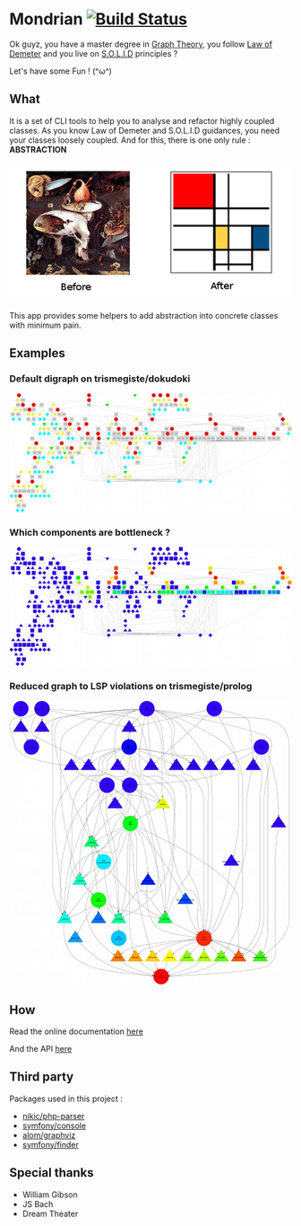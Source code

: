 # Mondrian [![Build Status](https://travis-ci.org/Trismegiste/Mondrian.png?branch=master)](https://travis-ci.org/Trismegiste/Mondrian)

Ok guyz, you have a master degree in [Graph Theory][1], you follow [Law of Demeter][2]
and you live on [S.O.L.I.D][3] principles ?

Let's have some Fun ! (^ω^)

## What
It is a set of CLI tools to help you to analyse and refactor highly coupled classes.
As you know Law of Demeter and S.O.L.I.D guidances, you need your classes loosely
coupled. And for this, there is one only rule : **ABSTRACTION**

![From Hell To Kiss](./Resources/doc/img/abstracting.png)

This app provides some helpers to add abstraction into concrete classes
with minimum pain.

## Examples
### Default digraph on trismegiste/dokudoki
![digraph1](./Resources/doc/img/sample1.jpg)

### Which components are bottleneck ?
![digraph1](./Resources/doc/img/sample2.jpg)

### Reduced graph to LSP violations on trismegiste/prolog
![digraph1](./Resources/doc/img/sample3.jpg)

## How

Read the online documentation [here][4]

And the API [here][5]

## Third party

Packages used in this project :

 * [nikic/php-parser][6]
 * [symfony/console][7]
 * [alom/graphviz][8]
 * [symfony/finder][9]

## Special thanks

 * William Gibson
 * JS Bach
 * Dream Theater

[1]: http://en.wikipedia.org/wiki/Graph_theory
[2]: http://en.wikipedia.org/wiki/Law_of_Demeter
[3]: http://en.wikipedia.org/wiki/SOLID_(object-oriented_design)
[4]: http://trismegiste.github.io/Mondrian/
[5]: http://trismegiste.github.io/Mondrian/doc/index.html
[6]: https://github.com/nikic/PHP-Parser
[7]: https://github.com/symfony/Console
[8]: https://github.com/alexandresalome/graphviz
[9]: https://github.com/symfony/Finder
